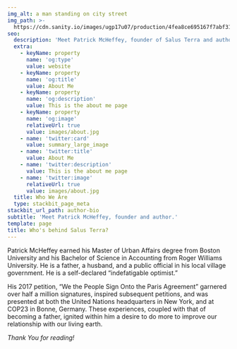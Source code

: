 ```yaml
---
img_alt: a man standing on city street
img_path: >-
  https://cdn.sanity.io/images/ugp17u07/production/4fea8ce695167f7abf318d9670c0fe5ee1d9162c-960x960.jpg
seo:
  description: 'Meet Patrick McHeffey, founder of Salus Terra and author of the blog.'
  extra:
    - keyName: property
      name: 'og:type'
      value: website
    - keyName: property
      name: 'og:title'
      value: About Me
    - keyName: property
      name: 'og:description'
      value: This is the about me page
    - keyName: property
      name: 'og:image'
      relativeUrl: true
      value: images/about.jpg
    - name: 'twitter:card'
      value: summary_large_image
    - name: 'twitter:title'
      value: About Me
    - name: 'twitter:description'
      value: This is the about me page
    - name: 'twitter:image'
      relativeUrl: true
      value: images/about.jpg
  title: Who We Are
  type: stackbit_page_meta
stackbit_url_path: author-bio
subtitle: 'Meet Patrick McHeffey, founder and author.'
template: page
title: Who's behind Salus Terra?
---
```

Patrick McHeffey earned his Master of Urban Affairs degree from Boston University and his Bachelor of Science in Accounting from Roger Williams University. He is a father, a husband, and a public official in his local village government. He is a self-declared “indefatigable optimist.”

His 2017 petition, “We the People Sign Onto the Paris Agreement” garnered over half a million signatures, inspired subsequent petitions, and was presented at both the United Nations headquarters in New York, and at COP23 in Bonne, Germany. These experiences, coupled with that of becoming a father, ignited within him a desire to do more to improve our relationship with our living earth.

*Thank You for reading!*
